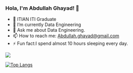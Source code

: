 ### Hola, I'm Abdullah Ghayad!  👋
- 🔭 ITIAN ITI Graduate
- 🌱 I’m currently Data Engineering
- 💬 Ask me about Data Engineering.
- 📫 How to reach me: Abdullah.ghayad@gmail.com
- ⚡ Fun fact:I spend almost 10 hours sleeping every day.

<img src="https://github-readme-stats.vercel.app/api?username=Abdullah28-gheyad&&show_icons=true&title_color=ffffff&icon_color=bb2acf&text_color=daf7dc&bg_color=151515">

[![Top Langs](https://github-readme-stats.vercel.app/api/top-langs/?username=Abdullah28-gheyad)](https://github.com/Abdullah28-gheyad/github-readme-stats)



